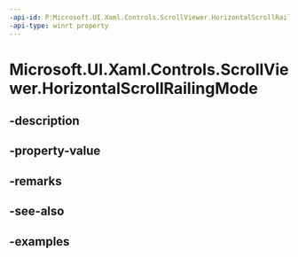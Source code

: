 ```yaml
---
-api-id: P:Microsoft.UI.Xaml.Controls.ScrollViewer.HorizontalScrollRailingMode
-api-type: winrt property
---
```


# Microsoft.UI.Xaml.Controls.ScrollViewer.HorizontalScrollRailingMode

<!--
public Microsoft.UI.Xaml.Controls.RailingMode HorizontalScrollRailingMode { get; set; }
-->


## -description

## -property-value

## -remarks

## -see-also

## -examples


